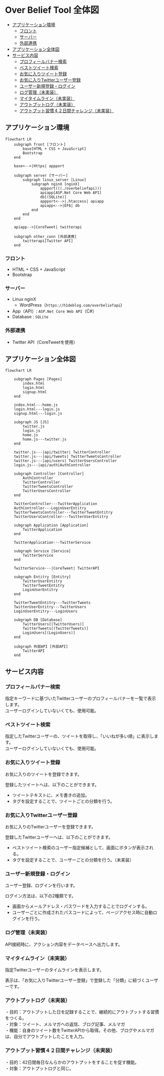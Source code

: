 # Over Belief Tool 全体図 <!-- omit in toc -->

- [アプリケーション環境](#アプリケーション環境)
  - [フロント](#フロント)
  - [サーバー](#サーバー)
  - [外部連携](#外部連携)
- [アプリケーション全体図](#アプリケーション全体図)
- [サービス内容](#サービス内容)
  - [プロフィールバナー検索](#プロフィールバナー検索)
  - [ベストツイート検索](#ベストツイート検索)
  - [お気に入りツイート登録](#お気に入りツイート登録)
  - [お気に入りTwitterユーザー登録](#お気に入りtwitterユーザー登録)
  - [ユーザー新規登録・ログイン](#ユーザー新規登録ログイン)
  - [ログ管理（未実装）](#ログ管理未実装)
  - [マイタイムライン（未実装）](#マイタイムライン未実装)
  - [アウトプットログ（未実装）](#アウトプットログ未実装)
  - [アウトプット習慣４２日間チャレンジ（未実装）](#アウトプット習慣４２日間チャレンジ未実装)

## アプリケーション環境

```mermaid
flowchart LR
    subgraph front [フロント]
        base[HTML + CSS + JavaScript]
        Bootstrap
    end

    base<-->|Https| appport

    subgraph server [サーバー]
        subgraph linux_server [Linux]
            subgraph nginX [nginX]
                appport(((./overbeliefapi)))
                apiapp[ASP.Net Core Web API]
                db[(SQLite)]
                appport<-->|.htaccess| apiapp
                apiapp<-->|EF6| db
            end
        end
    end

    apiapp-->|CoreTweet| twitterapi

    subgraph other_conn [外部連携]
        twitterapi[Twitter API]
    end
```

### フロント

- HTML + CSS + JavaScript
- Bootstrap

### サーバー

- Linux nginX
  - WordPress（`https://h1deblog.com/overbeliefapi`)
- App（API）: `ASP.Net Core Web API`（C#）
- Database : `SQLite`

### 外部連携

- Twitter API（CoreTweetを使用）

## アプリケーション全体図

```mermaid
flowchart LR

    subgraph Pages [Pages]
        index.html
        login.html
        signup.html
    end

    index.html---home.js
    login.html---login.js
    signup.html---login.js

    subgraph JS [JS]
        twitter.js
        login.js
        home.js
        home.js---twitter.js
    end

    twitter.js---|api/twitter| TwitterController
    twitter.js---|api/tweets| TwitterTweetsController
    twitter.js---|api/users| TwitterUsersController
    login.js---|api/auth|AuthController

    subgraph Controller [Controller]
        AuthController
        TwitterController
        TwitterTweetsController
        TwitterUsersController
    end

    TwitterController---TwitterApplication
    AuthController---LoginUserEntitry
    TwitterTweetsController---TwitterTweetEntitry
    TwitterUsersController---TwitterUserEntitry

    subgraph Application [Application]
        TwitterApplication
    end

    TwitterApplication---TwitterService

    subgraph Service [Service]
        TwitterService
    end

    TwitterService---|CoreTweet| TwitterAPI

    subgraph Entitry [Entitry]
        TwitterUserEntitry
        TwitterTweetEntitry
        LoginUserEntitry
    end

    TwitterTweetEntitry---TwitterTweets
    TwitterUserEntitry---TwitterUsers
    LoginUserEntitry---LoginUsers

    subgraph DB [Database]
        TwitterUsers[(TwitterUsers)]
        TwitterTweets[(TwitterTweets)]
        LoginUsers[(LoginUsers)]
    end

    subgraph 外部API [外部API]
        TwitterAPI
    end
```

## サービス内容

### プロフィールバナー検索

指定キーワードに基づいたTwitterユーザーのプロフィールバナーを一覧で表示します。  
ユーザーログインしていないくても、使用可能。

### ベストツイート検索

指定したTwitterユーザーの、ツイートを取得し、「いいねが多い順」に表示します。  
ユーザーログインしていないくても、使用可能。

### お気に入りツイート登録

お気に入りのツイートを登録できます。  

登録したツイートへは、以下のことができます。

- ツイートテキストに、メモ書きの追加。
- タグを設定することで、ツイートごとの分類を行う。

### お気に入りTwitterユーザー登録

お気に入りのTwitterユーザーを登録できます。  

登録したTwitterユーザーへは、以下のことができます。

- ベストツイート検索のユーザー指定候補として、画面にボタンが表示される。
- タグを設定することで、ユーザーごとの分類を行う。（未実装）

### ユーザー新規登録・ログイン

ユーザー登録、ログインを行います。

ログイン方法は、以下の2種類です。

- 画面からメールアドレス・パスワードを入力することでログインする。
- ユーザーごとに作成されたパスコードによって、ページアクセス時に自動ログインを行う。

### ログ管理（未実装）

API接続時に、アクション内容をデータベースへ出力します。

### マイタイムライン（未実装）

指定Twitterユーザーのタイムラインを表示します。

表示は、「お気に入りTwitterユーザー登録」で登録した「分類」に紐づくユーザーです。

### アウトプットログ（未実装）

・目的：アウトプットした日を記録することで、継続的にアウトプットする習慣をつくる。  
・対象：ツイート、メルマガへの返信、ブログ記事、メルマガ  
・機能：自身のツイート数をTwitterAPIから取得。その他、ブログやメルマガは、自分でアウトプットしたことを入力。  

### アウトプット習慣４２日間チャレンジ（未実装）

・目的：42日間毎日なんらかのアウトプットをすることを促す機能。  
・対象：アウトプットログと同じ。
